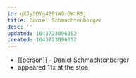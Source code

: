 ```yaml
---
id: qXJySDYg4291W9-GWtRSj
title: Daniel Schmachtenberger
desc: ''
updated: 1643723096352
created: 1643723096352
---
```



- [[person]] - Daniel Schmachtenberger
- appeared 11x at the stoa
